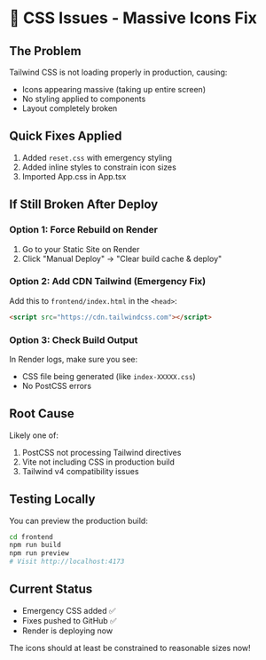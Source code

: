# 🚨 CSS Issues - Massive Icons Fix

## The Problem
Tailwind CSS is not loading properly in production, causing:
- Icons appearing massive (taking up entire screen)
- No styling applied to components
- Layout completely broken

## Quick Fixes Applied
1. Added `reset.css` with emergency styling
2. Added inline styles to constrain icon sizes
3. Imported App.css in App.tsx

## If Still Broken After Deploy

### Option 1: Force Rebuild on Render
1. Go to your Static Site on Render
2. Click "Manual Deploy" → "Clear build cache & deploy"

### Option 2: Add CDN Tailwind (Emergency Fix)
Add this to `frontend/index.html` in the `<head>`:
```html
<script src="https://cdn.tailwindcss.com"></script>
```

### Option 3: Check Build Output
In Render logs, make sure you see:
- CSS file being generated (like `index-XXXXX.css`)
- No PostCSS errors

## Root Cause
Likely one of:
1. PostCSS not processing Tailwind directives
2. Vite not including CSS in production build
3. Tailwind v4 compatibility issues

## Testing Locally
You can preview the production build:
```bash
cd frontend
npm run build
npm run preview
# Visit http://localhost:4173
```

## Current Status
- Emergency CSS added ✅
- Fixes pushed to GitHub ✅
- Render is deploying now

The icons should at least be constrained to reasonable sizes now!
